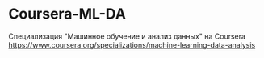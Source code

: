 # Coursera-ML-DA
Специализация "Машинное обучение и анализ данных" на Coursera
https://www.coursera.org/specializations/machine-learning-data-analysis
